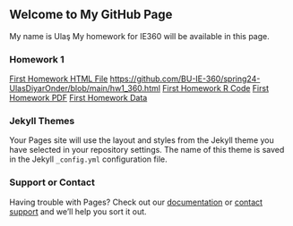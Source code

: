 ## Welcome to My GitHub Page

My name is Ulaş My homework for IE360 will be available in this page. 

### Homework 1


[First Homework HTML File](https://bu-ie-360.github.io/spring24-UlasDiyarOnder/main/hw1_360.html)
https://github.com/BU-IE-360/spring24-UlasDiyarOnder/blob/main/hw1_360.html
[First Homework R Code](https://bu-ie-360.github.io/spring24-UlasDiyarOnder/main/hw1_360.Rmd)
[First Homework PDF](https://bu-ie-360.github.io/spring24-UlasDiyarOnder/main/IE_360_HW1_2020402069/IE_360.pdf)
[First Homework Data](https://bu-ie-360.github.io/spring24-UlasDiyarOnder/main/IE_360_HW1_2020402069)



### Jekyll Themes

Your Pages site will use the layout and styles from the Jekyll theme you have selected in your repository settings. The name of this theme is saved in the Jekyll `_config.yml` configuration file.

### Support or Contact

Having trouble with Pages? Check out our [documentation](https://docs.github.com/categories/github-pages-basics/) or [contact support](https://support.github.com/contact) and we’ll help you sort it out.
